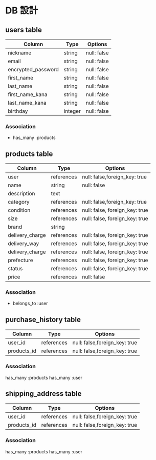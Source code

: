 # DB 設計

## users table

| Column               | Type     | Options     |
| ----------           | ------   | ----------- |
| nickname             | string   | null: false |
| email                | string   | null: false |
| encrypted_password   | string   | null: false |
| first_name           | string   | null: false |
| last_name            | string   | null: false |
| first_name_kana      | string   | null: false |
| last_name_kana       | string   | null: false |
| birthday             | integer  | null: false |

### Association

- has_many :products

## products table

| Column           | Type        | Options                        |
| ----------       | ----------  | -----------                    |
| user             | references  | null: false,foreign_key: true  |
| name             | string      | null: false                    |
| description      | text        |                                |
| category         | references  | null: false,foreign_key: true  |
| condition        | references  | null: false, foreign_key: true |
| size             | references  | null: false, foreign_key: true |
| brand            | string                                       |
| delivery_charge  | references  | null: false, foreign_key: true |
| delivery_way     | references  | null: false, foreign_key: true |
| delivery_charge  | references  | null: false, foreign_key: true |
| prefecture       | references  | null: false, foreign_key: true |
| status           | references  | null: false, foreign_key: true |
| price            | references  | null: false |

### Association

- belongs_to :user

## purchase_history table

| Column       | Type        | Options                        |
| ----------   | ----------  | -----------                    |
| user_id      | references  | null: false,foreign_key: true  |
| products_id  | references  | null: false,foreign_key: true  |

### Association

has_many :products
has_many :user

## shipping_address table

| Column       | Type        | Options                        |
| ----------   | ----------  | -----------                    |
| user_id      | references  | null: false,foreign_key: true  |
| products_id  | references  | null: false,foreign_key: true  |

### Association

has_many :products
has_many :user